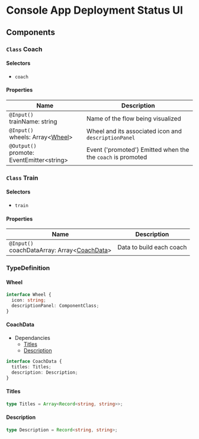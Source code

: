 # Console App Deployment Status UI

## Components

### `Class` Coach

#### Selectors

- `coach`

#### Properties

| Name                                            | Description                                                 |
| ----------------------------------------------- | ----------------------------------------------------------- |
| `@Input()`<br/>trainName: string                | Name of the flow being visualized                           |
| `@Input()`<br/>wheels: Array<[Wheel](#Wheel)>   | Wheel and its associated icon and `descriptionPanel`        |
| `@Output()`<br/>promote: EventEmitter\<string\> | Event ('promoted') Emitted when the the `coach` is promoted |

### `Class` Train

#### Selectors

- `train`

#### Properties

| Name                                                          | Description              |
| ------------------------------------------------------------- | ------------------------ |
| `@Input()`<br/>coachDataArray: Array<[CoachData](#CoachData)> | Data to build each coach |

### TypeDefinition

#### Wheel

```typescript
interface Wheel {
  icon: string;
  descriptionPanel: ComponentClass;
}
```

#### CoachData

- Dependancies
  - [Titles](#Titles)
  - [Description](#Description)

```typescript
interface CoachData {
  titles: Titles;
  description: Description;
}
```

#### Titles

```typescript
type Titles = Array<Record<string, string>>;
```

#### Description

```typescript
type Description = Record<string, string>;
```
